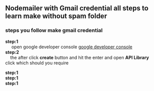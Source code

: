 ## Nodemailer with Gmail credential all steps to learn make without spam folder
### steps you follow make gmail credential
**step:1** <br/>
          &nbsp;&nbsp;&nbsp;&nbsp; open google developer console
          [google developer console](https://console.developers.google.com/projectcreate?previousPage=%2Fapis%2Fdashboard%3Fproject%3Dmailer-project-237318&folder=&organizationId=0)<br/>
**step:2** <br/>
          &nbsp;&nbsp;&nbsp;&nbsp;the after click **create** button and hit the enter and open **API Library**<br>
          click which should you require<br/>
        
**step:1** <br/>
**step:1** <br/>
**step:1** <br/>
